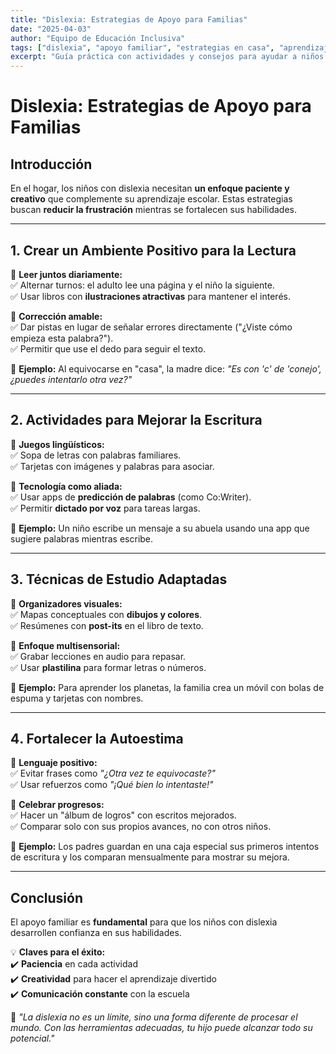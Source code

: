 ```yaml
---
title: "Dislexia: Estrategias de Apoyo para Familias"
date: "2025-04-03"
author: "Equipo de Educación Inclusiva"
tags: ["dislexia", "apoyo familiar", "estrategias en casa", "aprendizaje"]
excerpt: "Guía práctica con actividades y consejos para ayudar a niños con dislexia en el hogar. Incluye técnicas de lectura, escritura, estudio y refuerzo emocional."
---
```


# **Dislexia: Estrategias de Apoyo para Familias**  

## **Introducción**  
En el hogar, los niños con dislexia necesitan **un enfoque paciente y creativo** que complemente su aprendizaje escolar. Estas estrategias buscan **reducir la frustración** mientras se fortalecen sus habilidades.  

---

## **1️. Crear un Ambiente Positivo para la Lectura**  

📌 **Leer juntos diariamente:**  
✅ Alternar turnos: el adulto lee una página y el niño la siguiente.  
✅ Usar libros con **ilustraciones atractivas** para mantener el interés.  

📌 **Corrección amable:**  
✅ Dar pistas en lugar de señalar errores directamente ("¿Viste cómo empieza esta palabra?").  
✅ Permitir que use el dedo para seguir el texto.  

🔹 **Ejemplo:** Al equivocarse en "casa", la madre dice: *"Es con 'c' de 'conejo', ¿puedes intentarlo otra vez?"*  

---

## **2️. Actividades para Mejorar la Escritura**  

📌 **Juegos lingüísticos:**  
✅ Sopa de letras con palabras familiares.  
✅ Tarjetas con imágenes y palabras para asociar.  

📌 **Tecnología como aliada:**  
✅ Usar apps de **predicción de palabras** (como Co:Writer).  
✅ Permitir **dictado por voz** para tareas largas.  

🔹 **Ejemplo:** Un niño escribe un mensaje a su abuela usando una app que sugiere palabras mientras escribe.  

---

## **3️. Técnicas de Estudio Adaptadas**  

📌 **Organizadores visuales:**  
✅ Mapas conceptuales con **dibujos y colores**.  
✅ Resúmenes con **post-its** en el libro de texto.  

📌 **Enfoque multisensorial:**  
✅ Grabar lecciones en audio para repasar.  
✅ Usar **plastilina** para formar letras o números.  

🔹 **Ejemplo:** Para aprender los planetas, la familia crea un móvil con bolas de espuma y tarjetas con nombres.  

---

## **4️. Fortalecer la Autoestima**  

📌 **Lenguaje positivo:**  
✅ Evitar frases como *"¿Otra vez te equivocaste?"*  
✅ Usar refuerzos como *"¡Qué bien lo intentaste!"*  

📌 **Celebrar progresos:**  
✅ Hacer un "álbum de logros" con escritos mejorados.  
✅ Comparar solo con sus propios avances, no con otros niños.  

🔹 **Ejemplo:** Los padres guardan en una caja especial sus primeros intentos de escritura y los comparan mensualmente para mostrar su mejora.  

---

## **Conclusión**  
El apoyo familiar es **fundamental** para que los niños con dislexia desarrollen confianza en sus habilidades.  

💡 **Claves para el éxito:**  
✔️ **Paciencia** en cada actividad  
✔️ **Creatividad** para hacer el aprendizaje divertido  
✔️ **Comunicación constante** con la escuela  

📢 *"La dislexia no es un límite, sino una forma diferente de procesar el mundo. Con las herramientas adecuadas, tu hijo puede alcanzar todo su potencial."*  
